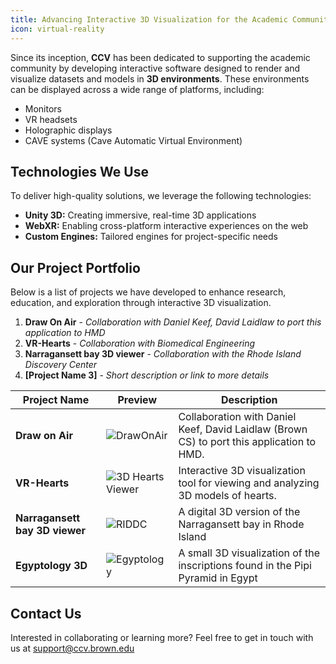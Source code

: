 ```yaml
---
title: Advancing Interactive 3D Visualization for the Academic Community
icon: virtual-reality
---
```


Since its inception, **CCV** has been dedicated to supporting the academic community by developing interactive software designed to render and visualize datasets and models in **3D environments**. These environments can be displayed across a wide range of platforms, including:

- Monitors  
- VR headsets  
- Holographic displays  
- CAVE systems (Cave Automatic Virtual Environment)  

## Technologies We Use
To deliver high-quality solutions, we leverage the following technologies:

- **Unity 3D:** Creating immersive, real-time 3D applications  
- **WebXR:** Enabling cross-platform interactive experiences on the web  
- **Custom Engines:** Tailored engines for project-specific needs  

## Our Project Portfolio
Below is a list of projects we have developed to enhance research, education, and exploration through interactive 3D visualization.

1. **Draw On Air** - *Collaboration with Daniel Keef, David Laidlaw to port this application to HMD*  
2. **VR-Hearts** - *Collaboration with Biomedical Engineering*  
3. **Narragansett bay 3D viewer** - *Collaboration with the Rhode Island Discovery Center*  
4. **[Project Name 3]** - *Short description or link to more details*  


| Project Name      | Preview                                        | Description                                                                                  |
|------------------|------------------------------------------------|----------------------------------------------------------------------------------------------|
| **Draw on Air** | ![DrawOnAir](/content/images/3d-vr-projects/draw-on-air.gif) | Collaboration with Daniel Keef, David Laidlaw (Brown CS) to port this application to HMD. |
| **VR-Hearts** | ![3D Hearts Viewer](/content/images/3d-vr-projects/vr-hearts.gif) | Interactive 3D visualization tool for viewing and analyzing 3D models of hearts.            |
| **Narragansett bay 3D viewer** | ![RIDDC](/content/images/3d-vr-projects/narragensett-2.gif) | A digital 3D version of the Narragansett bay in Rhode Island  |
| **Egyptology 3D** | ![Egyptology](/content/images/3d-vr-projects/egyptology.gif) | A small 3D visualization of the inscriptions found in the Pipi Pyramid in Egypt |


## Contact Us
Interested in collaborating or learning more? Feel free to get in touch with us at support@ccv.brown.edu
